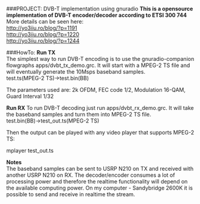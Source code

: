 ###PROJECT: DVB-T implementation using gnuradio
**This is a opensource implementation of DVB-T encoder/decoder according to ETSI 300 744**  
More details can be seen here:  
http://yo3iiu.ro/blog/?p=1191  
http://yo3iiu.ro/blog/?p=1220  
http://yo3iiu.ro/blog/?p=1244  


###HowTo:
**Run TX**   
The simplest way to run DVB-T encoding is to use the gnuradio-companion flowgraphs apps/dvbt_tx_demo.grc. It will start with a MPEG-2 TS file and will eventually generate the 10Msps baseband samples.  
test.ts(MPEG-2 TS)->test.bin(BB)  

The parameters used are: 2k OFDM, FEC code 1/2, Modulation 16-QAM, Guard Interval 1/32

**Run RX** 
To run DVB-T decoding just run apps/dvbt_rx_demo.grc. It will take the baseband samples and turn them into MPEG-2 TS file.  
test.bin(BB)->test_out.ts(MPEG-2 TS)  

Then the output can be played with any video player that supports MPEG-2 TS:  

mplayer test_out.ts  

**Notes**  
The baseband samples can be sent to USRP N210 on TX and received with another USRP N210 on RX. The decoder/encoder consumes a lot of processing power and therefore the realtime functionality will depend on the available computing power. On my computer - Sandybridge 2600K it is possible to send and receive in realtime the stream.  



